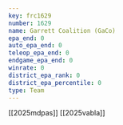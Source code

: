 ```yaml
---
key: frc1629
number: 1629
name: Garrett Coalition (GaCo)
epa_end: 0
auto_epa_end: 0
teleop_epa_end: 0
endgame_epa_end: 0
winrate: 0
district_epa_rank: 0
district_epa_percentile: 0
type: Team
---
```

[[2025mdpas]]
[[2025vabla]]
